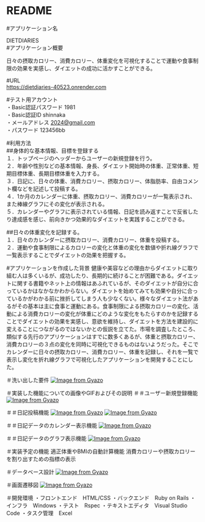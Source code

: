 # README
#アプリケーション名

DIETDIARIES  
#アプリケーション概要

日々の摂取カロリー、消費カロリー、体重変化を可視化することで運動や食事制限の効果を実感し、ダイエットの成功に活かすことができる。

#URL  
https://dietdiaries-40523.onrender.com

#テスト用アカウント  
・Basic認証パスワード 1981  
・Basic認証ID shinnaka  
・メールアドレス 2024@gmail.com  
・パスワード 123456bb

#利用方法  
##身体的な基本情報、目標を登録する  
１．トップページのヘッダーからユーザーの新規登録を行う。  
２．年齢や性別などの基本情報、身長、ダイエット開始時の体重、正常体重、短期目標体重、長期目標体重を入力する。  
３．日記に、日々の体重、消費カロリー、摂取カロリー、体脂肪率、自由コメント欄などを記述して投稿する。  
４．1か月のカレンダーに体重、摂取カロリー、消費カロリーが一覧表示され、また棒線グラフにその変化が表示される。  
５．カレンダーやグラフに表示されている情報、日記を読み返すことで反省したり達成感を感じ、前向きかつ効果的なダイエットを実践することができる。  

##日々の体重変化を記録する。  
１．日々のカレンダーに摂取カロリー、消費カロリー、体重を投稿する。  
２．運動や食事制限によるカロリーの変化と体重の変化を数値や折れ線グラフで一覧表示することでダイエットの効果を把握する。  

#アプリケーションを作成した背景
健康や美容などの理由からダイエットに取り組む人は多くいるが、成功したり、長期的に続けることが困難である。ダイエットに関する書籍やネット上の情報はあふれているが、そのダイエットが自分に合っているかはなかなかわからない。ダイエットを始めてみても効果や自分に合っているかがわかる前に挫折してしまう人も少なくない。様々なダイエット法があるがその基本は主に食事と運動にある。食事制限による摂取カロリーの変化、活動による消費カロリーの変化が体重にどのような変化をもたらすのかを記録することでダイエットの効果を実感し、意欲を維持し、ダイエットを方法を建設的に変えることにつながるのではないかとの仮説を立てた。市場を調査したところ、類似する先行のアプリケーションはすでに数多くあるが、体重と摂取カロリー、消費カロリーの３点の変化を同時に可視化できるものはないようだった。そこでカレンダーに日々の摂取カロリー、消費カロリー、体重を記録し、それを一覧で表示し変化を折れ線グラフで可視化したアプリケーションを開発することにした。

＃洗い出した要件
[![Image from Gyazo](https://i.gyazo.com/6315388f154c876623b6662d5b4dcfe7.png)](https://gyazo.com/6315388f154c876623b6662d5b4dcfe7)

＃実装した機能についての画像やGIFおよびその説明
＃＃ユーザー新規登録機能
[![Image from Gyazo](https://i.gyazo.com/865a9be00f585bac592d1a08201542df.gif)](https://gyazo.com/865a9be00f585bac592d1a08201542df)

＃＃日記投稿機能
[![Image from Gyazo](https://i.gyazo.com/621ec3fdba4934ebf7595df3987c3a17.gif)](https://gyazo.com/621ec3fdba4934ebf7595df3987c3a17)
[![Image from Gyazo](https://i.gyazo.com/9d0a75b72bedf09bbeb2da75bcbef379.gif)](https://gyazo.com/9d0a75b72bedf09bbeb2da75bcbef379)

＃＃日記データのカレンダー表示機能
[![Image from Gyazo](https://i.gyazo.com/b9d51cced51cb0b6f6cd047a0fd4b492.png)](https://gyazo.com/b9d51cced51cb0b6f6cd047a0fd4b492)

＃＃日記データのグラフ表示機能
[![Image from Gyazo](https://i.gyazo.com/b123f2af7ff6d06736a85f0816ab36c4.png)](https://gyazo.com/b123f2af7ff6d06736a85f0816ab36c4)


＃実装予定の機能
適正体重やBMIの自動計算機能
消費カロリーや摂取カロリーを割り出すための指標の表示

＃データベース設計
[![Image from Gyazo](https://i.gyazo.com/f493319ae189560ad107940dfb5f49ae.png)](https://gyazo.com/f493319ae189560ad107940dfb5f49ae)

＃画面遷移図
[![Image from Gyazo](https://i.gyazo.com/2dd66a122e4396799143a4054192954f.png)](https://gyazo.com/2dd66a122e4396799143a4054192954f)

＃開発環境
・フロントエンド　HTML/CSS
・バックエンド　Ruby on Rails
・インフラ　Windows
・テスト　Rspec
・テキストエディタ　Visual Studio Code
・タスク管理　Excel

